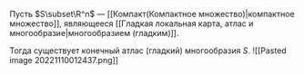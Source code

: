 Пусть $S\subset\R^n$ — [[Компакт(Компактное множество)|компактное множество]], являющееся [[Гладкая локальная карта, атлас и многообразие|многообразием (гладким)]].

Тогда существует конечный атлас (гладкий) многообразия $S$.
![[Pasted image 20221110012437.png]]